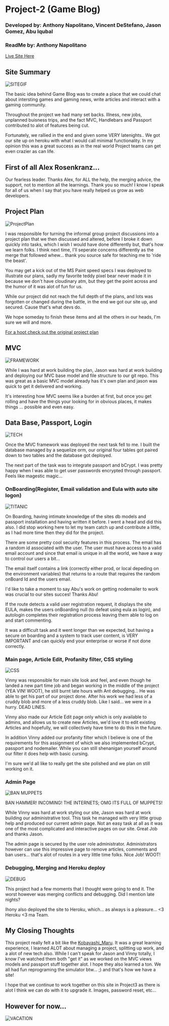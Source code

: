 # Project-2 (Game Blog)
### Developed by: Anthony Napolitano,  Vincent DeStefano, Jason Gomez, Abu Iqubal
### ReadMe by: Anthony Napolitano

[Live Site Here](https://stark-cliffs-26986.herokuapp.com/)

## Site Summary

![SITEGIF](https://raw.githubusercontent.com/aNap73/Bootstrap-Portfolio.github.io/master/assets/images/Project2Splash.png)

The basic idea behind Game Blog was to create a place that we could chat about intersting games and gaming news, write articles and interact with a gaming community.

Throughout the project we had many set backs. Illness, new jobs, unplanned buisness trips, and the fact MVC, Handlebars and Passport contributed to alot of features being cut. 

Fortunately, we rallied in the end and given some VERY latenights.. We got our site up on heroku with what I would call minimal functionality. In my opinion this was a great success as in the real world Project teams can get even crazier as can life. 

## First of all Alex Rosenkranz...

Our fearless leader. Thanks Alex, for ALL the help, the merging advice, the support, not to mention all the learnings. Thank you so much! I know I speak for all of us when I say that you have really helped us grow as web developers. 

## Project Plan

![ProjectPlan](https://media.giphy.com/media/mciMfMijRXIfm/giphy.gif)

I was responsible for turning the informal group project discussions into a project plan that we then discussed and altered, before I broke it down quickly into tasks, which I wish I would have done differently but, that's how we learn folks. I think next time, I'll seperate concerns differently as the merge that followed whew... thank you source safe for teaching me to 'ride the beast'.  

You may get a kick out of the MS Paint speed specs I was deployed to illustrate our plans, sadly my favorite teddy pixel bear never made it in because we don't have cloudinary atm, but they get the point across and the humor of it was alot of fun for us.

While our project did not reach the full depth of the plans, and lots was forgotten or changed during the battle,  in the end we got our site up, and secured. Cause that's what devs do. 

We hope someday to finish these items and all the others in our heads, I'm sure we will and more.

[For a hoot check out the original project plan](https://docs.google.com/document/d/1orlH0IazXP3EhP4c3Up1wwwvlq-nKstTUYJT41yhEfY/edit?usp=sharing)

## MVC
![FRAMEWORK](https://media.giphy.com/media/UcK7JalnjCz0k/giphy.gif)

While I was hard at work building the plan, Jason was hard at work building and deploying our MVC base model and file structure to our git repo. This was great as a basic MVC model already has it's own plan and jason was quick to get it delivered and working.

It's interesting how MVC seems like a burden at first, but once you get rolling and have the things your looking for in obvious places, it makes things ... possible and even easy.

## Data Base, Passport, Login

![TECH](https://media.giphy.com/media/DnVvp3yHjdhyo/giphy.gif)

Once the MVC framework was deployed the next task fell to me. I built the database managed by a sequelize orm, our original four tables got paired down to two tables and the database got deployed. 

The next part of the task was to integrate passport and bCrypt. I was pretty happy when I was able to get user passwords encrypted through passport. Feels like magestic magic... 

### OnBoarding(Register, Email validation and Eula with auto site logon)

![TITANIC](https://media.giphy.com/media/XOY5y7YXjTD7q/giphy.gif)

On Boarding, having intimate knowledge of the sites db models and passport installation and having written it before. I went a head and did this also. I did stop working here to let my team catch up and contribute a little, as I had more time then they did for the project.

There are some pretty cool security features in this process. The email has a random id associated with the user. The user must have access to a valid email account and since that email is unique in all the world, we have a way to control our users a bit...

The email itself contains a link (correctly either prod, or local depeding on the environment variables) that returns to a route that requires the random onBoard Id and the users email.  

I'd like to take a moment to say Abu's work on getting nodemailer to work was crucial to our sites succes! Thanks Abu!

If the route detects a valid user registration request, it displays the site EULA, makes the users onBoarding null (to defeat using eula as login), and autologin completes their registration process leaving them able to log on and start commenting.

It was a difficult task and it went longer than we expected, but having a secure on boarding and a system to track user content, is VERY IMPORTANT and can quickly end your enterprise or worse if not done correctly.

### Main page, Article Edit, Profanity filter, CSS styling

![CSS](https://media.giphy.com/media/yYSSBtDgbbRzq/giphy.gif)

Vinny was responsible for main site look and feel, and even though he landed a new part time job and began working in the middle of the project (YEA VIN! WOOT), he still burnt late hours with Ant debugging... He was able to get his part of our project done. After his work we had less of a cruddy blob and more of a less cruddy blob. Like I said... we were in a hurry. DEAD LINES. 

Vinny also made our Article Edit page only which is only available to admins, and allows us to create new Articles, we'd love it to edit existing Articles and hopefully, we will collectively have time to do this in the future. 

In addition Vinny added our profanity filter which I believe is one of the requirements for this assignment of which we also implemented bCrypt, passport and nodemailer. While you can still shenanigan yourself around our filter it does help with basic cursing.
 
I'm sure we'd all like to really get the site polished and we plan on still working on it. 

### Admin Page

![BAN MUPPETS](https://media.giphy.com/media/MoiWQjQ2JZdDO/giphy.gif)

BAN HAMMER! INCOMING!
THE INTERNETS; OMG ITS FULL OF MUPPETS!

While Vinny was hard at work styling our site, Jason was hard at work building our administrative tool. This task he managed with very little group help and produced our current admin page. Not an easy task at all as it was one of the most complicated and interactive pages on our site. Great Job and thanks Jason. 

The admin page is secured by the user role administrator. Administrators however can use this impressive page to remove articles, comments and ban users... that's alot of routes in a very little time folks. Nice Job! WOOT! 

### Debugging, Merging and Heroku deploy

![DEBUG](http://wanna-joke.com/wp-content/uploads/2014/02/funny-gif-programming-is-hard.gif)

This project had a few moments that I thought were going to end it. The worst however was merging conflicts and debugging. Did I mention late nights? 

Ihony also deployed the site to Heroku, which... as always is a pleasure... <3 Heroku
<3 ma Team.

## My Closing Thoughts

This project really felt a bit like the [Kobayashi_Maru](https://en.wikipedia.org/wiki/Kobayashi_Maru). It was a great learning experience, I learned ALOT about managing a project, splitting up work, and a alot of new tech also. While I can't speak for Jason and Vinny totally, I know I've watched them both "get it" as we worked on the MVC views models and passport stuff together alot. I hope they also learned a ton. We all had fun reprograming the simulator btw...  ;) and that's how we have a site!   

I hope that we continue to work together on this site in Project3 as there is alot I think we can do with it to upgrade it. Images, password reset, etc...

## However for now...

![VACATION](https://media.giphy.com/media/5qoRdabXeT4GY/giphy.gif)

